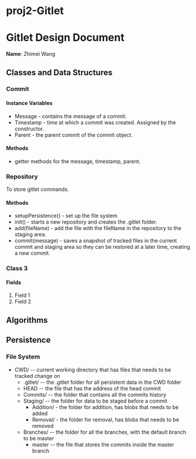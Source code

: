 # proj2-Gitlet

# Gitlet Design Document

**Name**: Zhimei Wang

## Classes and Data Structures

### Commit
#### Instance Variables
* Message - contains the message of a commit.
* Timestamp - time at which a commit was created. Assigned by the constructor.
* Parent - the parent commit of the commit object.
#### Methods
* getter methods for the message, timestamp, parent.

### Repository
To store gitlet commands.
#### Methods
* setupPersistence() - set up the file system 
* init() - starts a new repository and creates the .gitlet folder.
* add(fileName) - add the file with the fileName in the repository to the staging area. 
* commit(message) - saves a snapshot of tracked files in the current commit and staging area so they can be restored at a later time, creating a new commit.

### Class 3

#### Fields

1. Field 1
2. Field 2

## Algorithms

## Persistence
### File System
* CWD/ -- current working directory that has files that needs to be tracked change on
     - .gitlet/ -- the .gitlet folder for all persistent data in the CWD folder
     - HEAD -- the file that has the address of the head commit
     - Commits/ -- the folder that contains all the commits history
     - Staging/ -- the folder for data to be staged before a commit
          - Addition/ - the folder for addition, has blobs that needs to be added
          - Removal/ - the folder for removal, has blobs that needs to be removed
     - Branches/ -- the folder for all the branches, with the default branch to be master
          - master -- the file that stores the commits inside the master branch
